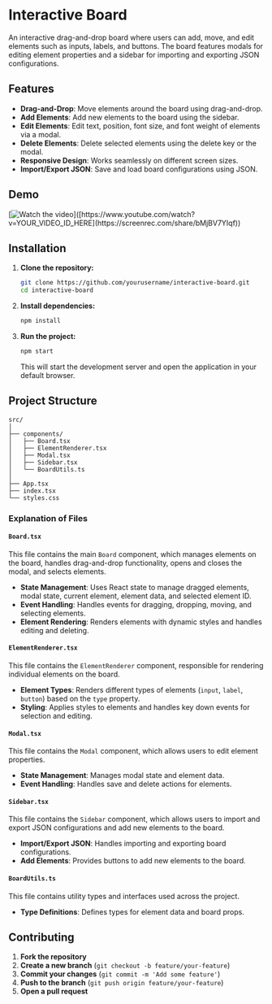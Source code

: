 

# Interactive Board

An interactive drag-and-drop board where users can add, move, and edit elements such as inputs, labels, and buttons. The board features modals for editing element properties and a sidebar for importing and exporting JSON configurations.

## Features

- **Drag-and-Drop**: Move elements around the board using drag-and-drop.
- **Add Elements**: Add new elements to the board using the sidebar.
- **Edit Elements**: Edit text, position, font size, and font weight of elements via a modal.
- **Delete Elements**: Delete selected elements using the delete key or the modal.
- **Responsive Design**: Works seamlessly on different screen sizes.
- **Import/Export JSON**: Save and load board configurations using JSON.

## Demo

[![Watch the video]([https://img.youtube.com/vi/YOUR_VIDEO_ID_HERE/0.jpg](https://screenrec.com/share/bMjBV7YIqf))]([https://www.youtube.com/watch?v=YOUR_VIDEO_ID_HERE](https://screenrec.com/share/bMjBV7YIqf))

## Installation

1. **Clone the repository:**

   ```bash
   git clone https://github.com/yourusername/interactive-board.git
   cd interactive-board
   ```

2. **Install dependencies:**

   ```bash
   npm install
   ```

3. **Run the project:**

   ```bash
   npm start
   ```

   This will start the development server and open the application in your default browser.

## Project Structure

```
src/
│
├── components/
│   ├── Board.tsx
│   ├── ElementRenderer.tsx
│   ├── Modal.tsx
│   ├── Sidebar.tsx
│   └── BoardUtils.ts
│
├── App.tsx
├── index.tsx
└── styles.css
```

### Explanation of Files

#### `Board.tsx`

This file contains the main `Board` component, which manages elements on the board, handles drag-and-drop functionality, opens and closes the modal, and selects elements.

- **State Management**: Uses React state to manage dragged elements, modal state, current element, element data, and selected element ID.
- **Event Handling**: Handles events for dragging, dropping, moving, and selecting elements.
- **Element Rendering**: Renders elements with dynamic styles and handles editing and deleting.

#### `ElementRenderer.tsx`

This file contains the `ElementRenderer` component, responsible for rendering individual elements on the board.

- **Element Types**: Renders different types of elements (`input`, `label`, `button`) based on the `type` property.
- **Styling**: Applies styles to elements and handles key down events for selection and editing.

#### `Modal.tsx`

This file contains the `Modal` component, which allows users to edit element properties.

- **State Management**: Manages modal state and element data.
- **Event Handling**: Handles save and delete actions for elements.

#### `Sidebar.tsx`

This file contains the `Sidebar` component, which allows users to import and export JSON configurations and add new elements to the board.

- **Import/Export JSON**: Handles importing and exporting board configurations.
- **Add Elements**: Provides buttons to add new elements to the board.

#### `BoardUtils.ts`

This file contains utility types and interfaces used across the project.

- **Type Definitions**: Defines types for element data and board props.

## Contributing

1. **Fork the repository**
2. **Create a new branch** (`git checkout -b feature/your-feature`)
3. **Commit your changes** (`git commit -m 'Add some feature'`)
4. **Push to the branch** (`git push origin feature/your-feature`)
5. **Open a pull request**



